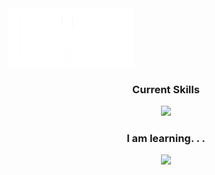 <div style="display: flex">
<div align=center>
<img src="V4-(White).png" style="width: 200px" /> 
</div>
</div>
<div align=center>
<!--   <h1 style="font-size: 16px">Hey, I am a full-stack software engineer.</h1> -->
  <h3>Current Skills</h3>
<img src="https://skills.thijs.gg/icons?i=html,css,js,git,react,nodejs,express,mongodb,figma"/>
  <h3 style="font-weight: bold">I am learning. . . </h3>
  <img style="margin-left: 10px:"src="https://skills.thijs.gg/icons?i=tailwind,ts,"/>
</div>

<!--
**xhundo/xhundo** is a ✨ _special_ ✨ repository because its `README.md` (this file) appears on your GitHub profile.

Here are some ideas to get you started:

- 🔭 I’m currently working on ...
- 🌱 I’m currently learning ...
- 👯 I’m looking to collaborate on ...
- 🤔 I’m looking for help with ...
- 💬 Ask me about ...
- 📫 How to reach me: ...
- 😄 Pronouns: ...
- ⚡ Fun fact: ...
-->
